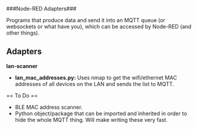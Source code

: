 ###Node-RED Adapters###

Programs that produce data and send it into an MQTT queue (or websockets or what have you), which can be accessed by Node-RED (and other things).

## Adapters ##

**lan-scanner**
   - **lan_mac_addresses.py:** Uses nmap to get the wifi/ethernet MAC addresses of all devices on the LAN and sends the list to MQTT.

== To Do ==
   - BLE MAC address scanner.
   - Python object/package that can be imported and inherited in order to hide the whole MQTT thing. Will make writing these very fast.
